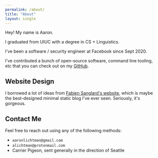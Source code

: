 ```yaml
---
permalink: /about/
title: "About"
layout: single
---
```


Hey! My name is Aaron.

I graduated from UIUC with a degree in CS + Linguistics.

I've been a software / security engineer at Facebook since Sept 2020.

I've contributed a bunch of open-source software, command line tooling, etc that you can check out on my [GitHub](https://www.github.com/alichtman).

## Website Design

I borrowed a lot of ideas from [Fabien Sanglard's website](https://fabiensanglard.net/), which is maybe the best-designed minimal static blog I've ever seen. Seriously, it's gorgeous.

## Contact Me

Feel free to reach out using any of the following methods:

- `aaronlichtman@gmail.com`
- `alichtman@protonmail.com`
- Carrier Pigeon, sent generally in the direction of Seattle
